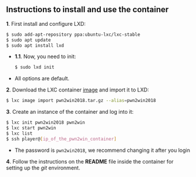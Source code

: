 ## Instructions to install and use the container

**1**. First install and configure LXD:

```bash
$ sudo add-apt-repository ppa:ubuntu-lxc/lxc-stable
$ sudo apt update
$ sudo apt install lxd
```

 - **1.1**. Now, you need to init:
 
    ```bash
    $ sudo lxd init
    ```  
 
  - All options are default.
 

**2**. Download the LXC container [image](https://static.pwn2win.party/pwn2win2018.tar.gz) and import it to LXD:

```bash
$ lxc image import pwn2win2018.tar.gz --alias=pwn2win2018
```

**3**. Create an instance of the container and log into it:

```bash
$ lxc init pwn2win2018 pwn2win
$ lxc start pwn2win
$ lxc list
$ ssh player@[ip_of_the_pwn2win_container]
```
  - The password is `pwn2win2018`, we recommend changing it after you login

**4**. Follow the instructions on the **README** file inside the container for setting up the _git_ environment.
